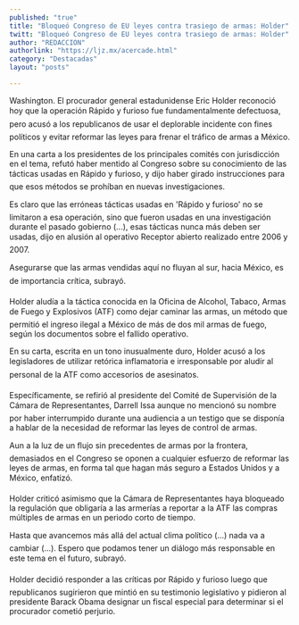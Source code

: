 ```yaml
---
published: "true"
title: "Bloqueó Congreso de EU leyes contra trasiego de armas: Holder"
twitt: "Bloqueó Congreso de EU leyes contra trasiego de armas: Holder"
author: "REDACCION"
authorlink: "https://ljz.mx/acercade.html"
category: "Destacadas"
layout: "posts"

---
```



  Washington. El procurador general estadunidense Eric Holder reconoció hoy que la operación Rápido y furioso fue fundamentalmente defectuosa, pero acusó a los republicanos de usar el deplorable incidente con fines políticos y evitar reformar las leyes para frenar el tráfico de armas a México.



  En una carta a los presidentes de los principales comités con jurisdicción en el tema, refutó haber mentido al Congreso sobre su conocimiento de las tácticas usadas en Rápido y furioso, y dijo haber girado instrucciones para que esos métodos se prohíban en nuevas investigaciones.



  Es claro que las erróneas tácticas usadas en 'Rápido y furioso' no se limitaron a esa operación, sino que fueron usadas en una investigación durante el pasado gobierno (...), esas tácticas nunca más deben ser usadas, dijo en alusión al operativo Receptor abierto realizado entre 2006 y 2007.



  Asegurarse que las armas vendidas aquí no fluyan al sur, hacia México, es de importancia crítica, subrayó.



  Holder aludía a la táctica conocida en la Oficina de Alcohol, Tabaco, Armas de Fuego y Explosivos (ATF) como dejar caminar las armas, un método que permitió el ingreso ilegal a México de más de dos mil armas de fuego, según los documentos sobre el fallido operativo.



  En su carta, escrita en un tono inusualmente duro, Holder acusó a los legisladores de utilizar retórica inflamatoria e irresponsable por aludir al personal de la ATF como accesorios de asesinatos.



  Específicamente, se refirió al presidente del Comité de Supervisión de la Cámara de Representantes, Darrell Issa aunque no mencionó su nombre por haber interrumpido durante una audiencia a un testigo que se disponía a hablar de la necesidad de reformar las leyes de control de armas.



  Aun a la luz de un flujo sin precedentes de armas por la frontera, demasiados en el Congreso se oponen a cualquier esfuerzo de reformar las leyes de armas, en forma tal que hagan más seguro a Estados Unidos y a México, enfatizó.



  Holder criticó asimismo que la Cámara de Representantes haya bloqueado la regulación que obligaría a las armerías a reportar a la ATF las compras múltiples de armas en un periodo corto de tiempo.



  Hasta que avancemos más allá del actual clima político (...) nada va a cambiar (...). Espero que podamos tener un diálogo más responsable en este tema en el futuro, subrayó.



  Holder decidió responder a las críticas por Rápido y furioso luego que republicanos sugirieron que mintió en su testimonio legislativo y pidieron al presidente Barack Obama designar un fiscal especial para determinar si el procurador cometió perjurio.


